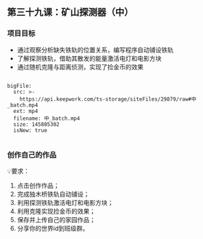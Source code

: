 <script>  window.global.courseIdentity = 'papa_planet-8' </script>
<script src="https://qiniu-public.keepwork.com/videoProcessEvent.js"></script>

## 第三十九课：矿山探测器（中）


### 项目目标
  - 通过观察分析缺失铁轨的位置关系，编写程序自动铺设铁轨
  - 了解探测铁轨，借助其散发的能量激活电灯和电影方块
  - 通过随机克隆与距离侦测，实现了捡金币的效果


```@BigFile

bigFile:
  src: >-
    https://api.keepwork.com/ts-storage/siteFiles/29879/raw#中_batch.mp4
  ext: mp4
  filename: 中_batch.mp4
  size: 145805302
  isNew: true
          
```


### 创作自己的作品
  
💡要求：
1. 点击创作作品；
2. 完成独木桥铁轨自动铺设；
3. 利用探测铁轨激活电灯和电影方块；
4. 利用克隆实现捡金币的效果；
5. 保存并上传自己的家园作品；
6. 分享你的世界id到班级群。